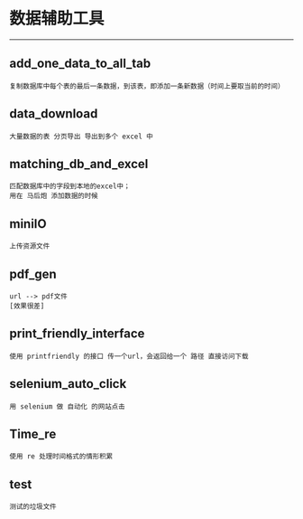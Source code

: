 # 数据辅助工具

---

## add_one_data_to_all_tab  
    复制数据库中每个表的最后一条数据，到该表，即添加一条新数据（时间上要取当前的时间）

## data_download 
    大量数据的表 分页导出 导出到多个 excel 中

## matching_db_and_excel
    匹配数据库中的字段到本地的excel中；
    用在 马后炮 添加数据的时候

## miniIO 
    上传资源文件 

## pdf_gen
    url --> pdf文件
    [效果很差]

## print_friendly_interface
    使用 printfriendly 的接口 传一个url，会返回给一个 路径 直接访问下载

## selenium_auto_click
    用 selenium 做 自动化 的网站点击

## Time_re
    使用 re 处理时间格式的情形积累

## test
    测试的垃圾文件
